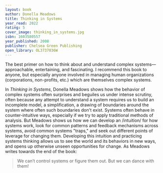 ```yaml
---
layout: book
author: Donella Meadows
title: Thinking in Systems
year_read: 2022
rating: 5
cover_image: thinking_in_systems.jpg
isbn: 1603580557
year_published: 2008
publisher: Chelsea Green Publishing
open_library: OL3737036W
---
```


The best primer on how to think about and understand complex systems—approachable, entertaining, and fascinating. I recommend this book to anyone, but especially anyone involved in managing human organizations (corporations, non-profits, etc.) which are themselves complex systems.

In _Thinking in Systems_, Donella Meadows shows how the behavior of complex systems often surprises and beguiles us under intense scrutiny, often because any attempt to understand a system requires us to build an incomplete model, a simplification, a drawing of boundaries around the system where often such boundaries don't exist. Systems often behave in counter-intuitive ways, especially if we try to apply traditional methods of analysis. But Meadows shows us how we can develop an /intuition/ for how systems work, look for common patterns and feedback mechanisms across systems, avoid common systems "traps," and seek out different points of leverage for changing them. Developing this intuition and practicing systems thinking allows us to see the world and its behaviors in new ways, and opens up otherwise unseen opportunities for change. As Meadows writes towards the end of the book:

> We can’t control systems or figure them out. But we can dance with them!